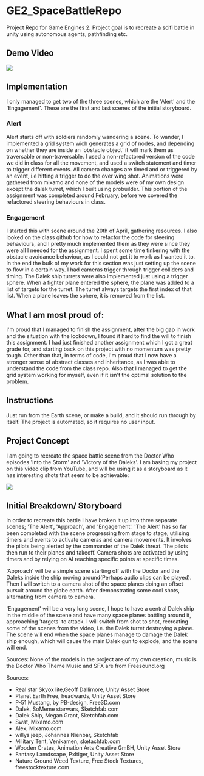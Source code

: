 # GE2_SpaceBattleRepo
 Project Repo for Game Engines 2. Project goal is to recreate a scifi battle in unity using autonomous agents, pathfinding etc.

## Demo Video ##

[![](http://img.youtube.com/vi/zs_Amdz-2MU/0.jpg)](http://www.youtube.com/watch?v=zs_Amdz-2MU "")

## Implementation ##
I only managed to get two of the three scenes, which are the 'Alert' and the 'Engagement'. These are the first and last scenes of the initial storyboard. 

### Alert ###
Alert starts off with soldiers randomly wandering a scene. To wander, I implemented a grid system wich generates a grid of nodes, and depending on whether they are inside an 'obstacle object' it will mark them as traversable or non-traversable. I used a non-refactored version of the code we did in class for all the movement, and used a switch statement and timer to trigger different events. All camera changes are timed and or triggered by an event, i.e hitting a trigger to do the over wing shot. Animations were gathered from mixamo and none of the models were of my own design except the dalek turret, which I built using probuilder. This portion of the assignment was completed around February, before we covered the refactored steering behaviours in class.

### Engagement ###
I started this with scene around the 20th of April, gathering resources. I also looked on the class github for how to refactor the code for steering behaviours, and I pretty much implemented them as they were since they were all I needed for the assignment. I spent some time tinkering with the obstacle avoidance behaviour, as I could not get it to work as I wanted it to. In the end the bulk of my work for this section was just setting up the scene to flow in a certain way. I had cameras trigger through trigger colliders and timing. The Dalek ship turrets were also implemented just using a trigger sphere. When a fighter plane entered the sphere, the plane was added to a list of targets for the turret. The turret always targets the first index of that list. When a plane leaves the sphere, it is removed from the list. 

## What I am most proud of: ##
I'm proud that I managed to finish the assignment, after the big gap in work and the situation with the lockdown, I found it hard to find the will to finish this assignment. I had just finished another assignment which I got a great grade for, and starting back on this project with no momentum was pretty tough. Other than that, in terms of code, I'm proud that I now have a stronger sense of abstract classes and inheritance, as I was able to understand the code from the class repo. Also that I managed to get the grid system working for myself, even if it isn't the optimal solution to the problem.

## Instructions ## 
Just run from the Earth scene, or make a build, and it should run through by itself. The project is automated, so it requires no user input.

## Project Concept ##

I am going to recreate the space battle scene from the Doctor Who episodes 'Into the Storm' and 'Victory of the Daleks'. 
I am basing my project on this video clip from YouTube, and will be using it as a storyboard as it has interesting shots that seem to be achievable:

[![](http://img.youtube.com/vi/HirwnpeugNM/0.jpg)](http://www.youtube.com/watch?v=HirwnpeugNM "")

## Initial Breakdown/ Storyboard ##

In order to recreate this battle I have broken it up into three separate scenes; 'The Alert', 'Approach', and 'Engagement'.
'The Alert' has so far been completed with the scene progressing from stage to stage, utilising timers and events to activate cameras and camera movements.
It involves the pilots being alerted by the commander of the Dalek threat. The pilots then run to their planes and takeoff. Camera shots are activated by using timers
and by relying on AI reaching specific points at specific times.

'Approach' will be a simple scene starting off with the Doctor and the Daleks inside the ship moving around(Perhaps audio clips can be played).
Then I will switch to a camera shot of the space planes doing an offset pursuit around the globe earth. After demonstrating some cool shots, alternating from camera
to camera.

'Engagement' will be a very long scene, I hope to have a central Dalek ship in the middle of the scene and have many space planes battling around it, approaching 'targets'
to attack. I will switch from shot to shot, recreating some of the scenes from the video, i.e. the Dalek turret destroying a plane. The scene will end when the space
planes manage to damage the Dalek ship enough,
which will cause the main Dalek gun to explode, and the scene will end.

Sources: 
None of the models in the project are of my own creation, music is the Doctor Who Theme Music and SFX are from Freesound.org

Sources:
* Real star Skyox lite,Geoff Dallimore, Unity Asset Store
* Planet Earth Free, headwards, Unity Asset Store 
* P-51 Mustang, by PB-design, Free3D.com
* Dalek, SoMeme starwars, Sketchfab.com
* Dalek Ship, Megan Grant, Sketchfab.com
* Swat, Mixamo.com
* Alex, Mixamo.com
* willys jeep, Johannes Nienbar, Sketchfab
* Military Tent, Venikamen, sketachfab.com
* Wooden Crates, Animation Arts Creative GmBH, Unity Asset Store
* Fantasy Lamdscape, Pxltiger, Unity Asset Store
* Nature Ground Weed Texture, Free Stock Textures, freestocktexture.com
